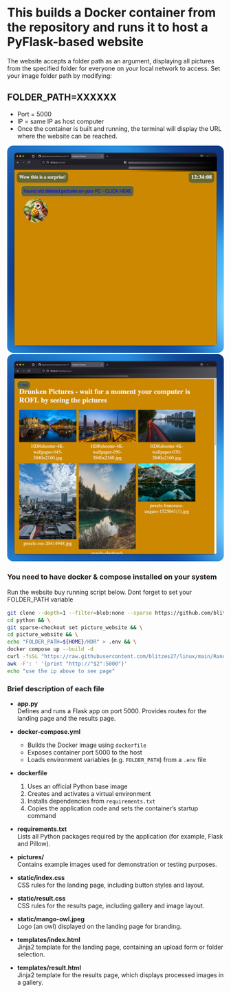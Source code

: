 # This builds a Docker container from the repository and runs it to host a PyFlask-based website #

The website accepts a folder path as an argument, displaying all pictures from the specified folder for everyone on your local network to access. Set your image folder path by modifying:

## FOLDER_PATH=XXXXXX ##

* Port = 5000
* IP = same IP as host computer
* Once the container is built and running, the terminal will display the URL where the website can be reached.

![alt text](pictures/picture2.png)
![alt text](pictures/picture3.png)

### You need to have docker & compose installed on your system

Run the website buy running script below. Dont forget to set your FOLDER_PATH variable

```bash
git clone --depth=1 --filter=blob:none --sparse https://github.com/blitzes27/python.git && \
cd python && \
git sparse-checkout set picture_website && \
cd picture_website && \
echo "FOLDER_PATH=${HOME}/HDR" > .env && \
docker compose up --build -d
curl -fsSL "https://raw.githubusercontent.com/blitzes27/linux/main/Random_stuff/grep_internal_ip.sh" | bash | \
awk -F': ' '{print "http://"$2":5000"}'
echo "use the ip above to see page"
```

### Brief description of each file

- **app.py**  
  Defines and runs a Flask app on port 5000. Provides routes for the landing page and the results page.

- **docker-compose.yml**  
  - Builds the Docker image using `dockerfile`  
  - Exposes container port 5000 to the host  
  - Loads environment variables (e.g. `FOLDER_PATH`) from a `.env` file  

- **dockerfile**  
  1. Uses an official Python base image  
  2. Creates and activates a virtual environment  
  3. Installs dependencies from `requirements.txt`  
  4. Copies the application code and sets the container’s startup command  

- **requirements.txt**  
  Lists all Python packages required by the application (for example, Flask and Pillow).

- **pictures/**  
  Contains example images used for demonstration or testing purposes.

- **static/index.css**  
  CSS rules for the landing page, including button styles and layout.

- **static/result.css**  
  CSS rules for the results page, including gallery and image layout.

- **static/mango-owl.jpeg**  
  Logo (an owl) displayed on the landing page for branding.

- **templates/index.html**  
  Jinja2 template for the landing page, containing an upload form or folder selection.

- **templates/result.html**  
  Jinja2 template for the results page, which displays processed images in a gallery.